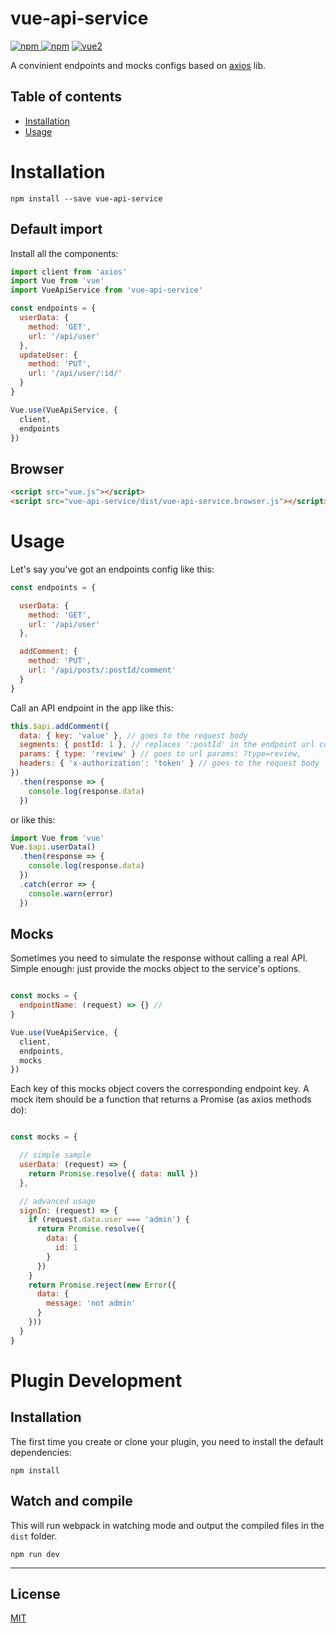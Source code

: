 # vue-api-service

[![npm](https://img.shields.io/npm/v/vue-api-service.svg) ![npm](https://img.shields.io/npm/dm/vue-api-service.svg)](https://www.npmjs.com/package/vue-api-service)
[![vue2](https://img.shields.io/badge/vue-2.x-brightgreen.svg)](https://vuejs.org/)

A convinient endpoints and mocks configs based on [axios](https://github.com/axios/axios) lib.

## Table of contents

- [Installation](#installation)
- [Usage](#usage)

# Installation

```
npm install --save vue-api-service
```

## Default import

Install all the components:

```javascript
import client from 'axios'
import Vue from 'vue'
import VueApiService from 'vue-api-service'

const endpoints = {
  userData: {
    method: 'GET',
    url: '/api/user'
  },
  updateUser: {
    method: 'PUT',
    url: '/api/user/:id/'
  }
}

Vue.use(VueApiService, {
  client,
  endpoints
})
```

## Browser

```html
<script src="vue.js"></script>
<script src="vue-api-service/dist/vue-api-service.browser.js"></script>
```

# Usage
Let's say you've got an endpoints config like this:

```javascript
const endpoints = {

  userData: {
    method: 'GET',
    url: '/api/user'
  },

  addComment: {
    method: 'PUT',
    url: '/api/posts/:postId/comment'
  }
}
```

Call an API endpoint in the app like this:

```javascript
this.$api.addComment({
  data: { key: 'value' }, // goes to the request body
  segments: { postId: 1 }, // replaces ':postId' in the endpoint url config with value
  params: { type: 'review' } // goes to url params: ?type=review,
  headers: { 'x-authorization': 'token' } // goes to the request body
})
  .then(response => {
    console.log(response.data)
  })
```

or like this:

```javascript
import Vue from 'vue'
Vue.$api.userData()
  .then(response => {
    console.log(response.data)
  })
  .catch(error => {
    console.warn(error)
  })
```

## Mocks
Sometimes you need to simulate the response without calling a real API. Simple enough: just provide the mocks object to the service's options.

```javascript

const mocks = {
  endpointName: (request) => {} //
}

Vue.use(VueApiService, {
  client,
  endpoints,
  mocks
})
```

Each key of this mocks object covers the corresponding endpoint key.
A mock item should be a function that returns a Promise (as axios methods do):

```javascript

const mocks = {

  // simple sample
  userData: (request) => {
    return Promise.resolve({ data: null })
  },

  // advanced usage
  signIn: (request) => {
    if (request.data.user === 'admin') {
      return Promise.resolve({
        data: {
          id: 1
        }
      })
    }
    return Promise.reject(new Error({
      data: {
        message: 'not admin'
      }
    }))
  }
}
```


# Plugin Development

## Installation

The first time you create or clone your plugin, you need to install the default dependencies:

```
npm install
```

## Watch and compile

This will run webpack in watching mode and output the compiled files in the `dist` folder.

```
npm run dev
```

---

## License

[MIT](http://opensource.org/licenses/MIT)
